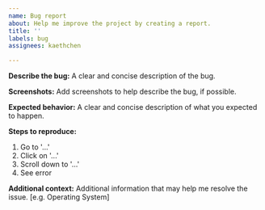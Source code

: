 ```yaml
---
name: Bug report
about: Help me improve the project by creating a report.
title: ''
labels: bug
assignees: kaethchen

---
```


**Describe the bug:**
A clear and concise description of the bug.

**Screenshots:**
Add screenshots to help describe the bug, if possible.

**Expected behavior:**
A clear and concise description of what you expected to happen.

**Steps to reproduce:**
1. Go to '...'
2. Click on '...'
3. Scroll down to '...'
4. See error

**Additional context:**
Additional information that may help me resolve the issue.
[e.g. Operating System]
